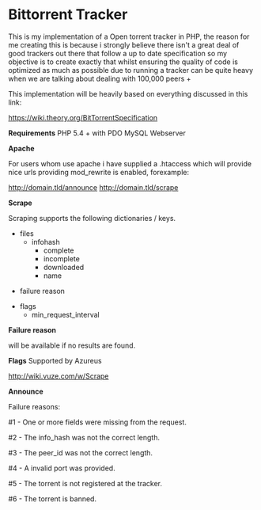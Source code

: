 Bittorrent Tracker
=================

This is my implementation of a Open torrent tracker in PHP, the reason for me creating this is because i strongly believe
there isn't a great deal of good trackers out there that follow a up to date specification so my objective is to create exactly that whilst ensuring the quality of code is optimized as much as possible due to running a tracker can be quite heavy
when we are talking about dealing with 100,000 peers +

This implementation will be heavily based on everything discussed in this link:

https://wiki.theory.org/BitTorrentSpecification

<b>Requirements</b>
PHP 5.4 + with PDO
MySQL
Webserver 

<b>Apache</b>

For users whom use apache i have supplied a .htaccess which will provide nice urls providing mod_rewrite is enabled, forexample:

http://domain.tld/announce
http://domain.tld/scrape

<b>Scrape</b>

Scraping supports the following dictionaries / keys.
 
 + files
   + infohash
     - complete
     - incomplete
     - downloaded
     - name
 - failure reason
 + flags
     - min_request_interval
    
<b>Failure reason</b> 

will be available if no results are found.

<b>Flags</b> Supported by Azureus

http://wiki.vuze.com/w/Scrape

<b>Announce</b>

Failure reasons:

 #1 - One or more fields were missing from the request.
 
 #2 - The info_hash was not the correct length.
 
 #3 - The peer_id was not the correct length.
 
 #4 - A invalid port was provided.
 
 #5 - The torrent is not registered at the tracker.
 
 #6 - The torrent is banned.
